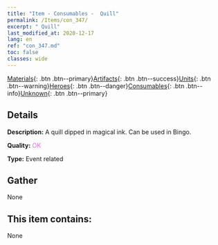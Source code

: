```yaml
---
title: "Item - Consumables -  Quill"
permalink: /Items/con_347/
excerpt: " Quill"
last_modified_at: 2020-12-17
lang: en
ref: "con_347.md"
toc: false
classes: wide
---
```

 [Materials](/Items/){: .btn .btn--primary}[Artifacts](/Items/Artifacts/){: .btn .btn--success}[Units](/Items/Units/){: .btn .btn--warning}[Heroes](/Items/Heroes/){: .btn .btn--danger}[Consumables](/Items/Consumables/){: .btn .btn--info}[Unknown](/Items/Unknown/){: .btn .btn--primary}

## Details
 **Description:** A quill dipped in magical ink. Can be used in Bingo.

 **Quality:** <span style="color: #DA70D6">OK</span>

 **Type:** Event related

## Gather

  None

## This item contains:

  None

